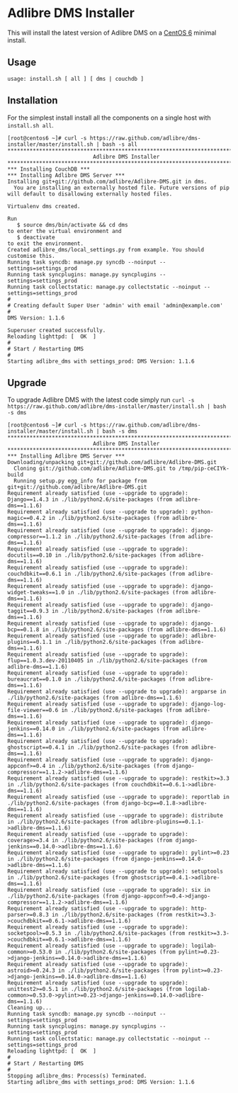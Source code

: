 # Adlibre DMS Installer

This will install the latest version of Adlibre DMS on a [CentOS 6](http://www.centos.org) minimal
install. 

## Usage

	usage: install.sh [ all ] [ dms | couchdb ]

## Installation

For the simplest install install all the components on a single host with
`install.sh all`.

	[root@centos6 ~]# curl -s https://raw.github.com/adlibre/dms-installer/master/install.sh | bash -s all
	********************************************************************************
							   Adlibre DMS Installer
	********************************************************************************
	*** Installing CouchDB ***
	*** Installing Adlibre DMS Server ***
	Installing git+git://github.com/adlibre/Adlibre-DMS.git in dms.
	  You are installing an externally hosted file. Future versions of pip will default to disallowing externally hosted files.
	
	Virtualenv dms created.
	
	Run
	   $ source dms/bin/activate && cd dms
	to enter the virtual environment and
	   $ deactivate
	to exit the environment.
	Created adlibre_dms/local_settings.py from example. You should customise this.
	Running task syncdb: manage.py syncdb --noinput --settings=settings_prod
	Running task syncplugins: manage.py syncplugins --settings=settings_prod
	Running task collectstatic: manage.py collectstatic --noinput --settings=settings_prod
	#
	# Creating default Super User 'admin' with email 'admin@example.com'
	#
	DMS Version: 1.1.6
	
	Superuser created successfully.
	Reloading lighttpd: [  OK  ]
	#
	# Start / Restarting DMS
	#
	Starting adlibre_dms with settings_prod: DMS Version: 1.1.6

## Upgrade

To upgrade Adlibre DMS with the latest code simply run
`curl -s https://raw.github.com/adlibre/dms-installer/master/install.sh | bash -s dms`

	[root@centos6 ~]# curl -s https://raw.github.com/adlibre/dms-installer/master/install.sh | bash -s dms
	********************************************************************************
							   Adlibre DMS Installer
	********************************************************************************
	*** Installing Adlibre DMS Server ***
	Downloading/unpacking git+git://github.com/adlibre/Adlibre-DMS.git
	  Cloning git://github.com/adlibre/Adlibre-DMS.git to /tmp/pip-ceCIYk-build
	  Running setup.py egg_info for package from git+git://github.com/adlibre/Adlibre-DMS.git
	Requirement already satisfied (use --upgrade to upgrade): Django==1.4.3 in ./lib/python2.6/site-packages (from adlibre-dms==1.1.6)
	Requirement already satisfied (use --upgrade to upgrade): python-magic==0.4.2 in ./lib/python2.6/site-packages (from adlibre-dms==1.1.6)
	Requirement already satisfied (use --upgrade to upgrade): django-compressor==1.1.2 in ./lib/python2.6/site-packages (from adlibre-dms==1.1.6)
	Requirement already satisfied (use --upgrade to upgrade): docutils==0.10 in ./lib/python2.6/site-packages (from adlibre-dms==1.1.6)
	Requirement already satisfied (use --upgrade to upgrade): couchdbkit==0.6.1 in ./lib/python2.6/site-packages (from adlibre-dms==1.1.6)
	Requirement already satisfied (use --upgrade to upgrade): django-widget-tweaks==1.0 in ./lib/python2.6/site-packages (from adlibre-dms==1.1.6)
	Requirement already satisfied (use --upgrade to upgrade): django-taggit==0.9.3 in ./lib/python2.6/site-packages (from adlibre-dms==1.1.6)
	Requirement already satisfied (use --upgrade to upgrade): django-bcp==0.1.8 in ./lib/python2.6/site-packages (from adlibre-dms==1.1.6)
	Requirement already satisfied (use --upgrade to upgrade): adlibre-plugins==0.1.1 in ./lib/python2.6/site-packages (from adlibre-dms==1.1.6)
	Requirement already satisfied (use --upgrade to upgrade): flup==1.0.3.dev-20110405 in ./lib/python2.6/site-packages (from adlibre-dms==1.1.6)
	Requirement already satisfied (use --upgrade to upgrade): bureaucrat==0.1.0 in ./lib/python2.6/site-packages (from adlibre-dms==1.1.6)
	Requirement already satisfied (use --upgrade to upgrade): argparse in ./lib/python2.6/site-packages (from adlibre-dms==1.1.6)
	Requirement already satisfied (use --upgrade to upgrade): django-log-file-viewer==0.6 in ./lib/python2.6/site-packages (from adlibre-dms==1.1.6)
	Requirement already satisfied (use --upgrade to upgrade): django-jenkins==0.14.0 in ./lib/python2.6/site-packages (from adlibre-dms==1.1.6)
	Requirement already satisfied (use --upgrade to upgrade): ghostscript==0.4.1 in ./lib/python2.6/site-packages (from adlibre-dms==1.1.6)
	Requirement already satisfied (use --upgrade to upgrade): django-appconf>=0.4 in ./lib/python2.6/site-packages (from django-compressor==1.1.2->adlibre-dms==1.1.6)
	Requirement already satisfied (use --upgrade to upgrade): restkit>=3.3 in ./lib/python2.6/site-packages (from couchdbkit==0.6.1->adlibre-dms==1.1.6)
	Requirement already satisfied (use --upgrade to upgrade): reportlab in ./lib/python2.6/site-packages (from django-bcp==0.1.8->adlibre-dms==1.1.6)
	Requirement already satisfied (use --upgrade to upgrade): distribute in ./lib/python2.6/site-packages (from adlibre-plugins==0.1.1->adlibre-dms==1.1.6)
	Requirement already satisfied (use --upgrade to upgrade): coverage>=3.4 in ./lib/python2.6/site-packages (from django-jenkins==0.14.0->adlibre-dms==1.1.6)
	Requirement already satisfied (use --upgrade to upgrade): pylint>=0.23 in ./lib/python2.6/site-packages (from django-jenkins==0.14.0->adlibre-dms==1.1.6)
	Requirement already satisfied (use --upgrade to upgrade): setuptools in ./lib/python2.6/site-packages (from ghostscript==0.4.1->adlibre-dms==1.1.6)
	Requirement already satisfied (use --upgrade to upgrade): six in ./lib/python2.6/site-packages (from django-appconf>=0.4->django-compressor==1.1.2->adlibre-dms==1.1.6)
	Requirement already satisfied (use --upgrade to upgrade): http-parser>=0.8.3 in ./lib/python2.6/site-packages (from restkit>=3.3->couchdbkit==0.6.1->adlibre-dms==1.1.6)
	Requirement already satisfied (use --upgrade to upgrade): socketpool>=0.5.3 in ./lib/python2.6/site-packages (from restkit>=3.3->couchdbkit==0.6.1->adlibre-dms==1.1.6)
	Requirement already satisfied (use --upgrade to upgrade): logilab-common>=0.53.0 in ./lib/python2.6/site-packages (from pylint>=0.23->django-jenkins==0.14.0->adlibre-dms==1.1.6)
	Requirement already satisfied (use --upgrade to upgrade): astroid>=0.24.3 in ./lib/python2.6/site-packages (from pylint>=0.23->django-jenkins==0.14.0->adlibre-dms==1.1.6)
	Requirement already satisfied (use --upgrade to upgrade): unittest2>=0.5.1 in ./lib/python2.6/site-packages (from logilab-common>=0.53.0->pylint>=0.23->django-jenkins==0.14.0->adlibre-dms==1.1.6)
	Cleaning up...
	Running task syncdb: manage.py syncdb --noinput --settings=settings_prod
	Running task syncplugins: manage.py syncplugins --settings=settings_prod
	Running task collectstatic: manage.py collectstatic --noinput --settings=settings_prod
	Reloading lighttpd: [  OK  ]
	#
	# Start / Restarting DMS
	#
	Stopping adlibre_dms: Process(s) Terminated.
	Starting adlibre_dms with settings_prod: DMS Version: 1.1.6